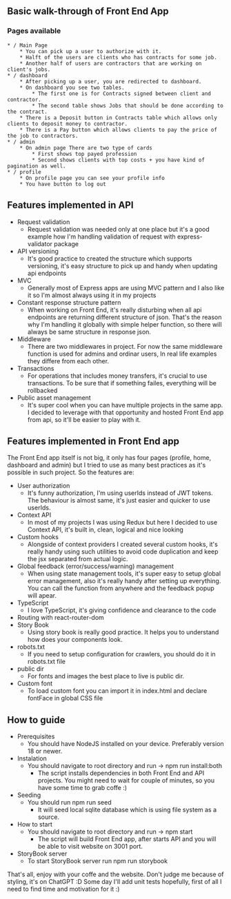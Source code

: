 ## Basic walk-through of Front End App ##
### Pages available ###
    * / Main Page
        * You can pick up a user to authorize with it.
        * Halft of the users are clients who has contracts for some job.
        * Another half of users are contractors that are working on client's jobs.
    * / dashboard 
        * After picking up a user, you are redirected to dashboard.
        * On dashboard you see two tables. 
            * The first one is for Contracts signed between client and contractor.
            * The second table shows Jobs that should be done according to the contract.
        * There is a Deposit button in Contracts table which allows only clients to deposit money to contractor.
        * There is a Pay button which allows clients to pay the price of the job to contractors.
    * / admin 
        * On admin page There are two type of cards
            * First shows top payed profession
            * Second shows clients with top costs + you have kind of pagination as well.
    * / profile 
        * On profile page you can see your profile info
        * You have button to log out
## Features implemented in API ##
- Request validation
    - Request validation was needed only at one place but it's a good example how I'm handling validation of request with express-validator package
- API versioning
    - It's good practice to created the structure which supports versioning, it's easy structure to pick up and handy when updating api endpoints
- MVC
    - Generally most of Express apps are using MVC pattern and I also like it so I'm almost always using it in my projects
- Constant response structure pattern
    - When working on Front End, it's really disturbing when all api endpoints are returning different structure of json. That's the reason why I'm handling it globally with simple helper function, so there will always be same structure in response json. 
- Middleware
    - There are two middlewares in project. For now the same middleware function is used for admins and ordinar users, In real life examples they differe from each other.
- Transactions
    - For operations that includes money transfers, it's crucial to use transactions. To be sure that if something failes, everything will be rollbacked
- Public asset management
    - It's super cool when you can have multiple projects in the same app. I decided to leverage with that opportunity and hosted Front End app from api, so it'll be easier to play with it.

## Features implemented in Front End app ##

The Front End app itself is not big, it only has four pages (profile, home, dashboard and admin) but I tried to use as many best practices as it's possible in such project. So the features are:
- User authorization
    - It's funny authorization, I'm using userIds instead of JWT tokens. The behaviour is almost same, it's just easier and quicker to use userIds.
- Context API
    - In most of my projects I was using Redux but here I decided to use Context API, it's built in, clean, logical and nice looking
- Custom hooks
    - Alongside of context providers I created several custom hooks, it's really handy using such utilities to avoid code duplication and keep the jsx separated from actual logic.
- Global feedback (error/success/warning) management
    - When using state management tools, it's super easy to setup global error management, also it's really handy after setting up everything. You can call the function from anywhere and the feedback popup will apear.
- TypeScript
    - I love TypeScript, it's giving confidence and clearance to the code
- Routing with react-router-dom
- Story Book
    - Using story book is really good practice. It helps you to understand how does your components look.
- robots.txt
    - If you need to setup configuration for crawlers, you should do it in robots.txt file
- public dir
    - For fonts and images the best place to live is public dir.
- Custom font
    - To load custom font you can import it in index.html and declare fontFace in global CSS file

## How to guide ##
- Prerequisites
    - You should have NodeJS installed on your device. Preferably version 18 or newer.
- Instalation
    - You should navigate to root directory and run -> npm run install:both 
        - The script installs dependencies in both Front End and API projects. You might need to wait for couple of minutes, so you have some time to grab coffe :)
- Seeding
    - You should run npm run seed
        - It will seed local sqlite database which is using file system as a source.
- How to start
    - You should navigate to root directory and run -> npm start
        - The script will build Front End app, after starts API and you will be able to visit website on 3001 port.
- StoryBook server
    - To start StoryBook server run npm run storybook

That's all, enjoy with your coffe and the website. Don't judge me because of styling, it's on ChatGPT :D
Some day I'll add unit tests hopefully, first of all I need to find time and motivation for it :)

    